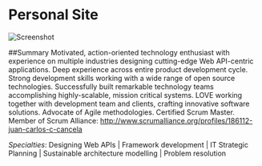 Personal Site
============
![Screenshot](https://dl.dropboxusercontent.com/u/3868882/juancancela.work.io/334ca3a.jpg)

##Summary
Motivated, action-oriented technology enthusiast with experience on multiple industries designing cutting-edge Web API-centric applications. 
Deep experience across entire product development cycle.
Strong development skills working with a wide range of open source technologies. 
Successfully built remarkable technology teams accomplishing highly-scalable, mission critical systems. 
LOVE working together with development team and clients, crafting innovative software solutions.
Advocate of Agile methodologies. Certified Scrum Master. Member of Scrum Alliance: http://www.scrumalliance.org/profiles/186112-juan-carlos-c-cancela

*Specialties*: Designing Web APIs | Framework development | IT Strategic Planning | Sustainable architecture modelling | Problem resolution
